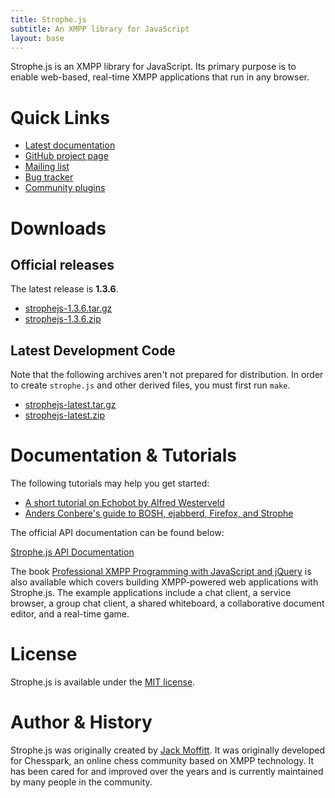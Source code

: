 ```yaml
---
title: Strophe.js
subtitle: An XMPP library for JavaScript
layout: base
---
```


Strophe.js is an XMPP library for JavaScript. Its primary purpose is
to enable web-based, real-time XMPP applications that run in any browser.

# Quick Links

* [Latest documentation](doc/1.3.5)
* [GitHub project page](https://github.com/strophe/strophejs)
* [Mailing list](http://groups.google.com/group/strophe)
* [Bug tracker](https://github.com/strophe/strophejs/issues)
* [Community plugins](http://github.com/strophe/strophejs-plugins)

# Downloads

## Official releases

The latest release is **1.3.6**.

* [strophejs-1.3.6.tar.gz](https://github.com/strophe/strophejs/archive/v1.3.6.tar.gz)
* [strophejs-1.3.6.zip](https://github.com/strophe/strophejs/archive/v1.3.6.zip)

## Latest Development Code

Note that the following archives aren't not prepared for
distribution. In order to create `strophe.js` and other derived files,
you must first run `make`.

* [strophejs-latest.tar.gz](https://github.com/strophe/strophejs/tarball/master)
* [strophejs-latest.zip](https://github.com/strophe/strophejs/zipball/master)

# Documentation & Tutorials

The following tutorials may help you get started:

* [A short tutorial on Echobot by Alfred Westerveld](https://gist.github.com/272956)
* [Anders Conbere's guide to BOSH, ejabberd, Firefox, and Strophe](http://anders.conbere.org/2011/05/03/get_xmpp_-_bosh_working_with_ejabberd_firefox_and_strophe.html)

The official API documentation can be found below:

[Strophe.js API Documentation](doc/1.3.0)

The book [Professional XMPP Programming with JavaScript and
jQuery](http://professionalxmpp.com) is also available which covers
building XMPP-powered web applications with Strophe.js. The example
applications include a chat client, a service browser, a group chat
client, a shared whiteboard, a collaborative document editor, and a
real-time game.

# License

Strophe.js is available under the [MIT
license](https://github.com/strophe/strophejs/raw/master/LICENSE.txt).

# Author & History

Strophe.js was originally created by [Jack Moffitt](http://metajack.im).
It was originally developed for Chesspark, an online chess community
based on XMPP technology. It has been cared for and improved over the
years and is currently maintained by many people in the community.
